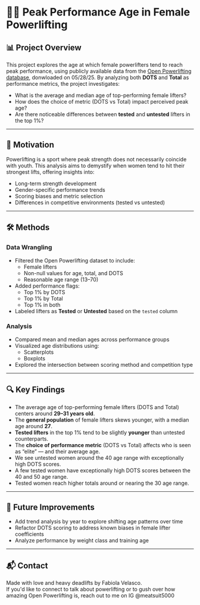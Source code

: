 # 🏋️‍♀️ Peak Performance Age in Female Powerlifting

## 📊 Project Overview
This project explores the age at which female powerlifters tend to reach peak performance, using publicly available data from the [Open Powerlifting database](https://www.openpowerlifting.org/), donwloaded on 05/28/25. By analyzing both **DOTS** and **Total** as performance metrics, the project investigates:

- What is the average and median age of top-performing female lifters?
- How does the choice of metric (DOTS vs Total) impact perceived peak age?
- Are there noticeable differences between **tested** and **untested** lifters in the top 1%?

---

## 🎯 Motivation
Powerlifting is a sport where peak strength does not necessarily coincide with youth. This analysis aims to demystify when women tend to hit their strongest lifts, offering insights into:
- Long-term strength development
- Gender-specific performance trends
- Scoring biases and metric selection
- Differences in competitive environments (tested vs untested)

---

## 🛠️ Methods

### Data Wrangling
- Filtered the Open Powerlifting dataset to include:
  - Female lifters
  - Non-null values for age, total, and DOTS
  - Reasonable age range (13–70)
- Added performance flags:
  - Top 1% by DOTS
  - Top 1% by Total
  - Top 1% in both
- Labeled lifters as **Tested** or **Untested** based on the `tested` column

### Analysis
- Compared mean and median ages across performance groups
- Visualized age distributions using:
  - Scatterplots
  - Boxplots
- Explored the intersection between scoring method and competition type

---

## 🔍 Key Findings
- The average age of top-performing female lifters (DOTS and Total) centers around **29–31 years old**.
- The **general population** of female lifters skews younger, with a median age around **27**.
- **Tested lifters** in the top 1% tend to be slightly **younger** than untested counterparts.
- The **choice of performance metric** (DOTS vs Total) affects who is seen as “elite” — and their average age.
- We see untested women around the 40 age range with exceptionally high DOTS scores.
- A few tested women have exceptionally high DOTS scores between the 40 and 50 age range.
- Tested women reach higher totals around or nearing the 30 age range. 


---

## 📌 Future Improvements
- Add trend analysis by year to explore shifting age patterns over time
- Refactor DOTS scoring to address known biases in female lifter coefficients
- Analyze performance by weight class and training age 

---

## 📬 Contact
Made with love and heavy deadlifts by Fabiola Velasco.  
If you'd like to connect to talk about powerlifting or to gush over how amazing Open Powerlifting is, reach out to me on IG @meatsuit5000 



